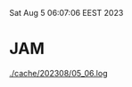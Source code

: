Sat Aug  5 06:07:06 EEST 2023
# JAM
<a href='./cache/202308/05_06.log'>./cache/202308/05_06.log</a>
